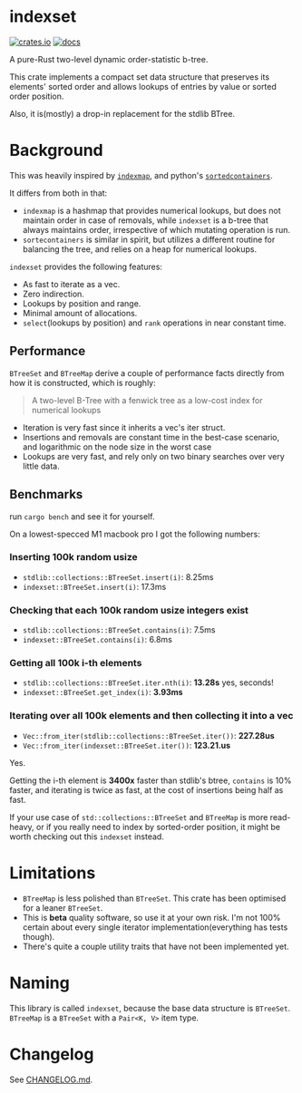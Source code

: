 # indexset

[![crates.io](https://img.shields.io/crates/v/indexset.svg)](https://crates.io/crates/indexset)
[![docs](https://docs.rs/indexset/badge.svg)](https://docs.rs/indexset)

A pure-Rust two-level dynamic order-statistic b-tree.

This crate implements a compact set data structure that preserves its elements' sorted order and 
allows lookups of entries by value or sorted order position.

Also, it is(mostly) a drop-in replacement for the stdlib BTree.

# Background

This was heavily inspired by [`indexmap`](https://crates.io/crates/indexmap), and 
python's [`sortedcontainers`](https://github.com/grantjenks/python-sortedcontainers).

It differs from both in that:
* `indexmap` is a hashmap that provides numerical lookups, but does not maintain order in case of removals, while
`indexset` is a b-tree that always maintains order, irrespective of which mutating operation is run.
* `sortecontainers` is similar in spirit, but utilizes a different routine for balancing the tree, and relies 
on a heap for numerical lookups.

`indexset` provides the following features:
- As fast to iterate as a vec.
- Zero indirection.
- Lookups by position and range.
- Minimal amount of allocations.
- `select`(lookups by position) and `rank` operations in near constant time.

## Performance

`BTreeSet` and `BTreeMap` derive a couple of performance facts directly from how it is constructed,  which is roughly:

> A two-level B-Tree with a fenwick tree as a low-cost index for numerical lookups

- Iteration is very fast since it inherits a vec's iter struct.
- Insertions and removals are constant time in the best-case scenario, and logarithmic on the node size in the worst 
case
- Lookups are very fast, and rely only on two binary searches over very little data.

## Benchmarks

run `cargo bench` and see it for yourself.

On a lowest-specced M1 macbook pro I got the following numbers:

### Inserting 100k random usize

* `stdlib::collections::BTreeSet.insert(i)`: 8.25ms
* `indexset::BTreeSet.insert(i)`: 17.3ms

### Checking that each 100k random usize integers exist

* `stdlib::collections::BTreeSet.contains(i)`: 7.5ms
* `indexset::BTreeSet.contains(i)`: 6.8ms

### Getting all 100k i-th elements

* `stdlib::collections::BTreeSet.iter.nth(i)`: **13.28s** yes, seconds!
* `indexset::BTreeSet.get_index(i)`: **3.93ms**

### Iterating over all 100k elements and then collecting it into a vec

* `Vec::from_iter(stdlib::collections::BTreeSet.iter())`: **227.28us**
* `Vec::from_iter(indexset::BTreeSet.iter())`: **123.21.us**

Yes.

Getting the i-th element is **3400x** faster than stdlib's btree, `contains` is 10% faster, and iterating
is twice as fast, at the cost of insertions being half as fast.

If your use case of `std::collections::BTreeSet` and `BTreeMap` is more read-heavy, or if you really need to index by
sorted-order position, it might be worth checking out this `indexset` instead.

# Limitations

* `BTreeMap` is less polished than `BTreeSet`. This crate has been optimised for a leaner `BTreeSet`.
* This is **beta** quality software, so use it at your own risk. I'm not 100% certain about every single iterator
implementation(everything has tests though).
* There's quite a couple utility traits that have not been implemented yet.

# Naming

This library is called `indexset`, because the base data structure is `BTreeSet`. `BTreeMap` is a `BTreeSet` with 
a `Pair<K, V>` item type.

# Changelog

See [CHANGELOG.md](https://github.com/brurucy/indexset/blob/master/CHANGELOG.md).